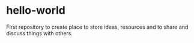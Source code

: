 # hello-world
First repository to create place to store ideas, resources and to share and discuss things with others.
